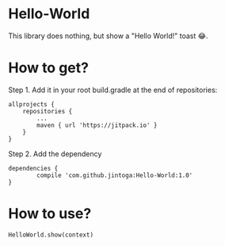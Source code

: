 # Hello-World
This library does nothing, but show a "Hello World!" toast 😂.
# How to get?
Step 1. Add it in your root build.gradle at the end of repositories:

	allprojects {
		repositories {
			...
			maven { url 'https://jitpack.io' }
		}
	} 

Step 2. Add the dependency

	dependencies {
	        compile 'com.github.jintoga:Hello-World:1.0'
	}

# How to use?
    HelloWorld.show(context)
